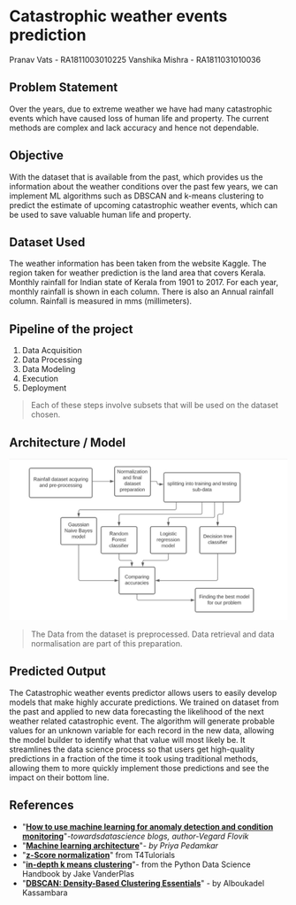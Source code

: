 # Catastrophic weather events prediction
 Pranav Vats - RA1811003010225
 Vanshika Mishra - RA1811031010036

## Problem Statement
Over the years, due to extreme weather we have had many catastrophic events which have caused loss of human life and property. The current methods are complex and lack accuracy and hence not dependable.


## Objective
With the dataset that is available from the past, which provides us the information about the weather conditions over the past few years, we can implement ML algorithms such as DBSCAN and k-means clustering to predict the estimate of upcoming catastrophic weather events, which can be used to save valuable human life and property.

## Dataset Used

The weather information has been taken from the website Kaggle. The region taken for weather prediction is the land area that covers Kerala. Monthly rainfall for Indian state of Kerala from 1901 to 2017. For each year, monthly rainfall is shown in each column. There is also an Annual rainfall column. Rainfall is measured in mms (millimeters).

## Pipeline of the project

 1. Data Acquisition
 2. Data Processing
 3. Data Modeling
 4. Execution
 5. Deployment

> Each of these steps involve subsets that will be used on the dataset chosen.


## Architecture / Model 

![alt text](https://github.com/pranavvats32/Catastrophic-weather-event-predictor/blob/4029633730403d45f1deb52640633c5791aa7bd4/Architecture%20Diagram.jpeg)

> The Data from the dataset is preprocessed. Data retrieval and data normalisation are part of this preparation.

## Predicted Output
The Catastrophic weather events predictor allows users to easily develop models that make highly accurate predictions. We trained on dataset from the past and applied to new data forecasting the likelihood of the next weather related catastrophic event. 
The algorithm will generate probable values for an unknown variable for each record in the new data, allowing the model builder to identify what that value will most likely be.
It streamlines the data science process so that users get high-quality predictions in a fraction of the time it 
took using traditional methods, allowing them to more quickly implement those predictions and see the impact on their bottom line.

## References
 - "**[How to use machine learning for anomaly detection and condition monitoring](https://towardsdatascience.com/how-to-use-machine-learning-for-anomaly-detection-and-condition-monitoring-6742f82900d7)**"*-towardsdatascience blogs, author-Vegard Flovik*
 - "**[Machine learning architecture](https://www.educba.com/machine-learning-architecture/)**"*- by Priya Pedamkar*
 - "**[z-Score normalization](https://uomustansiriyah.edu.iq/media/lectures/6/6_2020_03_11!08_44_32_AM.pdf)**" from T4Tulorials
 - "**[in-depth k means clustering](https://jakevdp.github.io/PythonDataScienceHandbook/05.11-k-means.html)**"- from the  Python Data Science Handbook by Jake VanderPlas
 - "**[DBSCAN: Density-Based Clustering Essentials](https://www.datanovia.com/en/lessons/dbscan-density-based-clustering-essentials/)**" - by Alboukadel Kassambara
